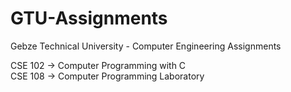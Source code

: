 # GTU-Assignments
Gebze Technical University - Computer Engineering Assignments

CSE 102 -> Computer Programming with C\
CSE 108 -> Computer Programming Laboratory
